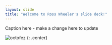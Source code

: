 ```yaml
---
layout: slide
title: "Welcome to Ross Wheeler's slide deck!"
---
```


Caption here - make a change here to update

![octofez](https://octodex.github.com/images/octofez.png)
{: .center}
